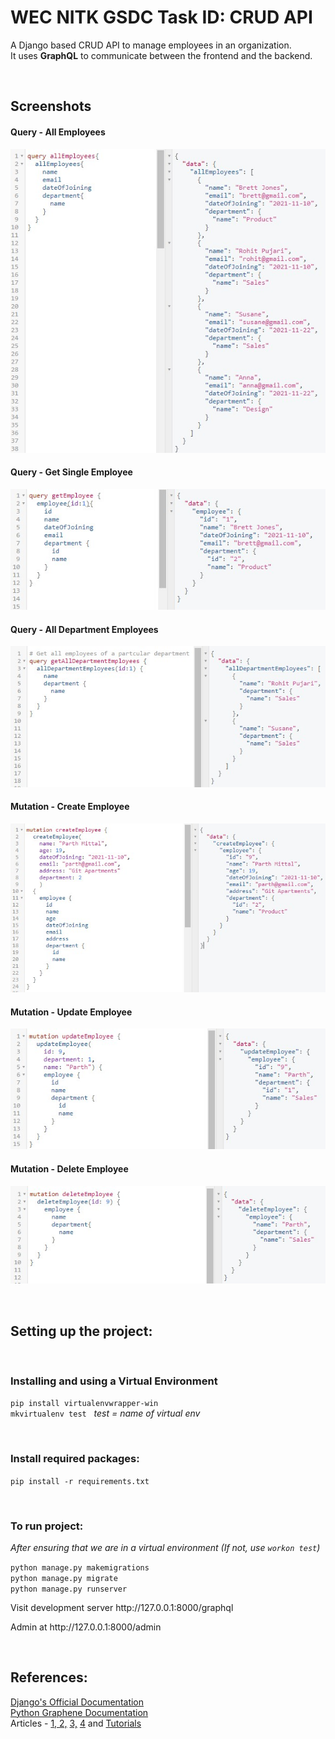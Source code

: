 # WEC NITK GSDC Task ID: CRUD API
<p>A Django based CRUD API to manage employees in an organization. <br>
It uses <b>GraphQL</b> to communicate between the frontend and the backend. 
</p>

<br>

<h2> Screenshots </h2>
<h4>Query - All Employees </h4>

![Query - All Employees](Query-AllEmployees.jpg)<br>

<h4>Query - Get Single Employee</h4>

![Query - Get Single Employee](Query-GetEmployee.jpg)<br>

<h4>Query - All Department Employees</h4>

![Query - All Department Employees](Query-AllDepartmentEmployees.jpg)<br>

<h4>Mutation - Create Employee</h4>

![Mutation - Create Employee](Mutation-Create.jpg)<br>

<h4>Mutation - Update Employee</h4>

![Mutation - Update Employee](Mutation-Update.jpg)<br>

<h4>Mutation - Delete Employee</h4>

![Mutation - Delete Employee](Mutation-Delete.jpg)<br>

<br>

<h2>Setting up the project:</h2>
<br>
<h3>Installing and using a Virtual Environment</h3>

`pip install virtualenvwrapper-win`<br>
`mkvirtualenv test` &nbsp; _test = name of virtual env_

<br>

<h3>Install required packages:</h3>

`pip install -r requirements.txt`<br>

<br>
<h3>To run project:</h3>

_After ensuring that we are in a virtual environment (If not, use `workon test`)_

`python manage.py makemigrations` <br>
`python manage.py migrate` <br>
`python manage.py runserver`<br>
<p>Visit development server http://127.0.0.1:8000/graphql </p>

<p> Admin at http://127.0.0.1:8000/admin </p>

<br>
<h2>References:</h2>
<a href="https://docs.djangoproject.com/en/3.2/">Django's Official Documentation</a><br>
<a href="https://docs.graphene-python.org/en/latest/">Python Graphene Documentation</a><br>
Articles - <a href ="https://programmingwithmosh.com/backend/graphql/using-graphql-in-your-python-django-application/"> 1, </a>
<a href="https://medium.com/analytics-vidhya/graphql-with-django-simple-yet-powerful-crud-part-2-bacce3668e35">2,</a> 
<a href="https://www.fullstacklabs.co/blog/django-graphene-rest-graphql">3,</a>
<a href="https://stackabuse.com/building-a-graphql-api-with-django/">4</a>
and <a href="https://www.youtube.com/playlist?list=PLOLrQ9Pn6caxz00JcLeOR-Rtq0Yi01oBH">Tutorials</a>